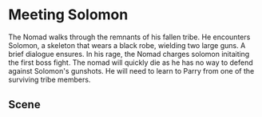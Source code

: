# Meeting Solomon

The Nomad walks through the remnants of his fallen tribe. He encounters Solomon, a skeleton that wears a black robe, wielding two large guns. A brief dialogue ensures. In his rage, the Nomad charges solomon initaiting the first boss fight. The nomad will quickly die as he has no way to defend against Solomon's gunshots. He will need to learn to Parry from one of the surviving tribe members.

## Scene